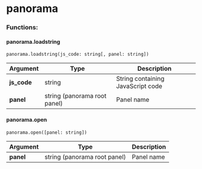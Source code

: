 
# panorama

### Functions:
#### panorama.loadstring

`panorama.loadstring(js_code: string[, panel: string])`

Argument | Type | Description
-------- | ---- | -----------
  **js_code** | string | String containing JavaScript code
  **panel** | string (panorama root panel) | Panel name



#### panorama.open

`panorama.open([panel: string])`

Argument | Type | Description
-------- | ---- | -----------
  **panel** | string (panorama root panel) | Panel name


